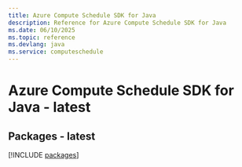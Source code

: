 ```yaml
---
title: Azure Compute Schedule SDK for Java
description: Reference for Azure Compute Schedule SDK for Java
ms.date: 06/10/2025
ms.topic: reference
ms.devlang: java
ms.service: computeschedule
---
```

# Azure Compute Schedule SDK for Java - latest
## Packages - latest
[!INCLUDE [packages](compute-schedule-index.md)]